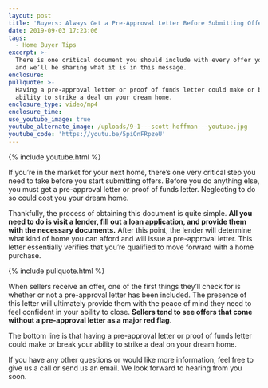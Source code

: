 ```yaml
---
layout: post
title: 'Buyers: Always Get a Pre-Approval Letter Before Submitting Offers'
date: 2019-09-03 17:23:06
tags:
  - Home Buyer Tips
excerpt: >-
  There is one critical document you should include with every offer you submit,
  and we’ll be sharing what it is in this message.
enclosure:
pullquote: >-
  Having a pre-approval letter or proof of funds letter could make or break your
  ability to strike a deal on your dream home.
enclosure_type: video/mp4
enclosure_time:
use_youtube_image: true
youtube_alternate_image: /uploads/9-1---scott-hoffman---youtube.jpg
youtube_code: 'https://youtu.be/5piOnFRpzeU'
---
```


{% include youtube.html %}

If you’re in the market for your next home, there’s one very critical step you need to take before you start submitting offers. Before you do anything else, you must get a pre-approval letter or proof of funds letter. Neglecting to do so could cost you your dream home.&nbsp;

Thankfully, the process of obtaining this document is quite simple. **All you need to do is visit a lender, fill out a loan application, and provide them with the necessary documents.** After this point, the lender will determine what kind of home you can afford and will issue a pre-approval letter. This letter essentially verifies that you’re qualified to move forward with a home purchase.

{% include pullquote.html %}

When sellers receive an offer, one of the first things they’ll check for is whether or not a pre-approval letter has been included. The presence of this letter will ultimately provide them with the peace of mind they need to feel confident in your ability to close. **Sellers tend to see offers that come without a pre-approval letter as a major red flag.&nbsp;**

The bottom line is that having a pre-approval letter or proof of funds letter could make or break your ability to strike a deal on your dream home.&nbsp;

If you have any other questions or would like more information, feel free to give us a call or send us an email. We look forward to hearing from you soon.